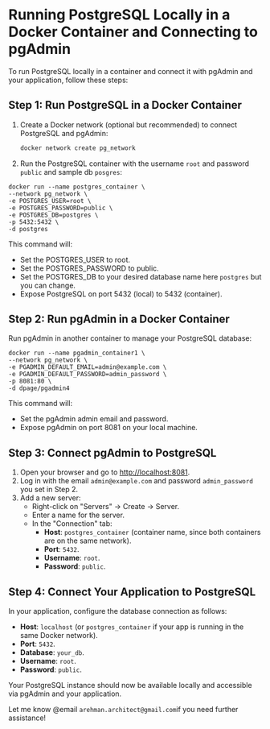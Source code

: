 # Running PostgreSQL Locally in a Docker Container and Connecting to pgAdmin

To run PostgreSQL locally in a container and connect it with pgAdmin and your application, follow these steps:

## Step 1: Run PostgreSQL in a Docker Container

1. Create a Docker network (optional but recommended) to connect PostgreSQL and pgAdmin:
   ```bash
   docker network create pg_network
   ```
2. Run the PostgreSQL container with the username `root` and password `public` and sample db `posgres`:
```
docker run --name postgres_container \
--network pg_network \
-e POSTGRES_USER=root \
-e POSTGRES_PASSWORD=public \
-e POSTGRES_DB=postgres \
-p 5432:5432 \
-d postgres
```
This command will:
* Set the POSTGRES_USER to root.
* Set the POSTGRES_PASSWORD to public.
* Set the POSTGRES_DB to your desired database name here `postgres` but you can change.
* Expose PostgreSQL on port 5432 (local) to 5432 (container).

## Step 2: Run pgAdmin in a Docker Container

Run pgAdmin in another container to manage your PostgreSQL database:
```
docker run --name pgadmin_container1 \
--network pg_network \
-e PGADMIN_DEFAULT_EMAIL=admin@example.com \
-e PGADMIN_DEFAULT_PASSWORD=admin_password \
-p 8081:80 \
-d dpage/pgadmin4
```
This command will:
* Set the pgAdmin admin email and password.
* Expose pgAdmin on port 8081 on your local machine.

## Step 3: Connect pgAdmin to PostgreSQL

1. Open your browser and go to [http://localhost:8081](http://localhost:8081).
2. Log in with the email `admin@example.com` and password `admin_password` you set in Step 2.
3. Add a new server:
   - Right-click on "Servers" → Create → Server.
   - Enter a name for the server.
   - In the "Connection" tab:
     - **Host**: `postgres_container` (container name, since both containers are on the same network).
     - **Port**: `5432`.
     - **Username**: `root`.
     - **Password**: `public`.

## Step 4: Connect Your Application to PostgreSQL

In your application, configure the database connection as follows:

- **Host**: `localhost` (or `postgres_container` if your app is running in the same Docker network).
- **Port**: `5432`.
- **Database**: `your_db`.
- **Username**: `root`.
- **Password**: `public`.

Your PostgreSQL instance should now be available locally and accessible via pgAdmin and your application.

Let me know @email `arehman.architect@gmail.com`if you need further assistance!